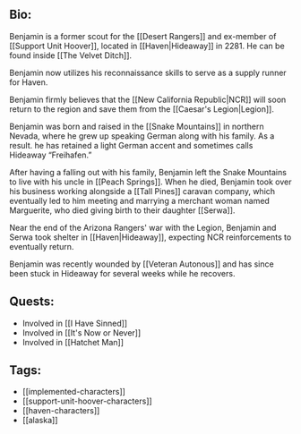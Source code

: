 ## Bio:

Benjamin is a former scout for the [[Desert Rangers]] and ex-member of [[Support Unit Hoover]], located in [[Haven|Hideaway]] in 2281. He can be found inside [[The Velvet Ditch]]. 

Benjamin now utilizes his reconnaissance skills to serve as a supply runner for Haven.

Benjamin firmly believes that the [[New California Republic|NCR]] will soon return to the region and save them from the [[Caesar's Legion|Legion]]. 

Benjamin was born and raised in the [[Snake Mountains]] in northern Nevada, where he grew up speaking German along with his family. As a result. he has retained a light German accent and sometimes calls Hideaway “Freihafen.”

After having a falling out with his family, Benjamin left the Snake Mountains to live with his uncle in [[Peach Springs]]. When he died, Benjamin took over his business working alongside a [[Tall Pines]] caravan company, which eventually led to him meeting and marrying a merchant woman named Marguerite, who died giving birth to their daughter [[Serwa]].

Near the end of the Arizona Rangers' war with the Legion, Benjamin and Serwa took shelter in [[Haven|Hideaway]], expecting NCR reinforcements to eventually return.

Benjamin was recently wounded by [[Veteran Autonous]] and has since been stuck in Hideaway for several weeks while he recovers.

## Quests:

- Involved in [[I Have Sinned]]
- Involved in [[It's Now or Never]]
- Involved in [[Hatchet Man]]

## Tags:

- [[implemented-characters]]
- [[support-unit-hoover-characters]]
- [[haven-characters]]
- [[alaska]]